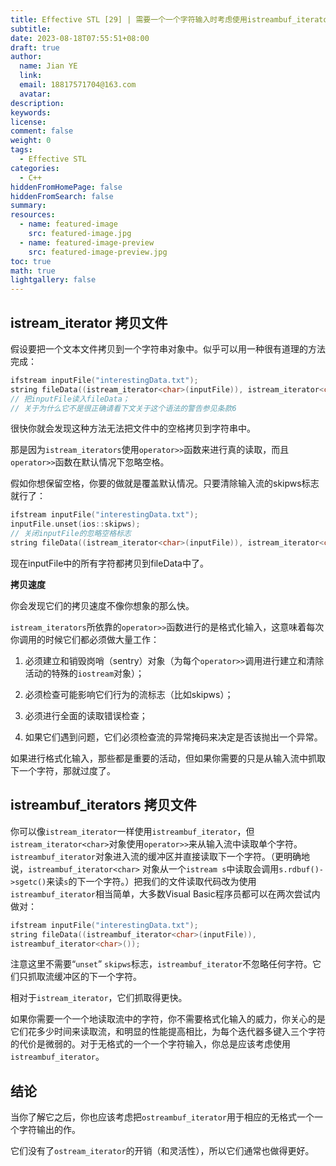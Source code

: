 ```yaml
---
title: Effective STL [29] | 需要一个一个字符输入时考虑使用istreambuf_iterator
subtitle:
date: 2023-08-18T07:55:51+08:00
draft: true
author:
  name: Jian YE
  link:
  email: 18817571704@163.com
  avatar:
description:
keywords:
license:
comment: false
weight: 0
tags:
  - Effective STL
categories:
  - C++
hiddenFromHomePage: false
hiddenFromSearch: false
summary:
resources:
  - name: featured-image
    src: featured-image.jpg
  - name: featured-image-preview
    src: featured-image-preview.jpg
toc: true
math: true
lightgallery: false
---
```


## istream_iterator 拷贝文件

假设要把一个文本文件拷贝到一个字符串对象中。似乎可以用一种很有道理的方法完成：
```C++
ifstream inputFile("interestingData.txt");
string fileData((istream_iterator<char>(inputFile)), istream_iterator<char>());
// 把inputFile读入fileData；
// 关于为什么它不是很正确请看下文关于这个语法的警告参见条款6
```

很快你就会发现这种方法无法把文件中的空格拷贝到字符串中。

那是因为`istream_iterators`使用`operator>>`函数来进行真的读取，而且`operator>>`函数在默认情况下忽略空格。

假如你想保留空格，你要的做就是覆盖默认情况。只要清除输入流的skipws标志就行了：

```C++
ifstream inputFile("interestingData.txt");
inputFile.unset(ios::skipws);
// 关闭inputFile的忽略空格标志
string fileData((istream_iterator<char>(inputFile)), istream_iterator<char>());
```

现在inputFile中的所有字符都拷贝到fileData中了。

**拷贝速度**

你会发现它们的拷贝速度不像你想象的那么快。

`istream_iterators`所依靠的`operator>>`函数进行的是格式化输入，这意味着每次你调用的时候它们都必须做大量工作：

1. 必须建立和销毁岗哨（sentry）对象（为每个`operator>>`调用进行建立和清除活动的特殊的`iostream`对象）；

2. 必须检查可能影响它们行为的流标志（比如skipws）；

3. 必须进行全面的读取错误检查；

4. 如果它们遇到问题，它们必须检查流的异常掩码来决定是否该抛出一个异常。

如果进行格式化输入，那些都是重要的活动，但如果你需要的只是从输入流中抓取下一个字符，那就过度了。

## istreambuf_iterators 拷贝文件

你可以像`istream_iterator`一样使用`istreambuf_iterator`，但`istream_iterator<char>`对象使用`operator>>`来从输入流中读取单个字符。 `istreambuf_iterator`对象进入流的缓冲区并直接读取下一个字符。（更明确地说，`istreambuf_iterator<char>` 对象从一个`istream s`中读取会调用`s.rdbuf()->sgetc()`来读`s`的下一个字符。）把我们的文件读取代码改为使用`istreambuf_iterator`相当简单，大多数Visual Basic程序员都可以在两次尝试内做对：

```C++
ifstream inputFile("interestingData.txt");
string fileData((istreambuf_iterator<char>(inputFile)),
istreambuf_iterator<char>());
```

注意这里不需要“`unset`” `skipws`标志，`istreambuf_iterator`不忽略任何字符。它们只抓取流缓冲区的下一个字符。

相对于`istream_iterator`，它们抓取得更快。

如果你需要一个一个地读取流中的字符，你不需要格式化输入的威力，你关心的是它们花多少时间来读取流，和明显的性能提高相比，为每个迭代器多键入三个字符的代价是微弱的。对于无格式的一个一个字符输入，你总是应该考虑使用`istreambuf_iterator`。

## 结论

当你了解它之后，你也应该考虑把`ostreambuf_iterator`用于相应的无格式一个一个字符输出的作。

它们没有了`ostream_iterator`的开销（和灵活性），所以它们通常也做得更好。

